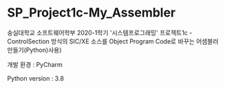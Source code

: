 # SP_Project1c-My_Assembler
숭실대학교 소프트웨어학부 2020-1학기 '시스템프로그래밍' 프로젝트1c - ControlSection 방식의 SIC/XE 소스를 Object Program Code로 바꾸는 어셈블러 만들기(Python)사용)

개발 환경 : PyCharm

Python version : 3.8
